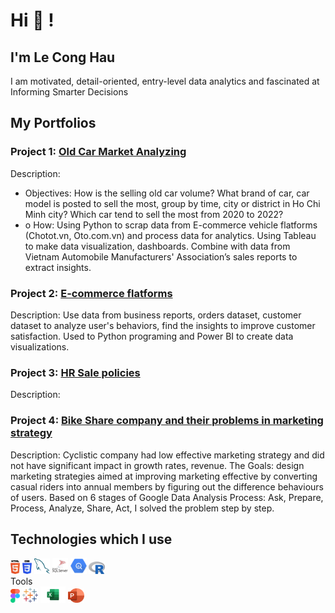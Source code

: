 # Hi 👋 !

## I'm Le Cong Hau

I am motivated, detail-oriented, entry-level data analytics and fascinated at Informing Smarter Decisions

## My Portfolios

### Project 1: [Old Car Market Analyzing](https://github.com/Cong-hau/analyze-old-car-selling-posts)

Description: 
- Objectives: How is the selling old car volume? What brand of car, car model is posted to sell the most, group by time,  city or district in Ho Chi Minh city? Which car tend to sell the most from 2020 to 2022? 
- o	How: Using Python to scrap data from E-commerce vehicle flatforms (Chotot.vn, Oto.com.vn) and process data for analytics. Using Tableau to make data visualization, dashboards. Combine with data from Vietnam Automobile Manufacturers' Association’s sales reports to extract insights.

### Project 2: [E-commerce flatforms](https://github.com/Cong-hau/E-commerce-flatform)

Description: Use data from business reports, orders dataset, customer dataset to analyze user's behaviors, find the insights to improve customer satisfaction. Used to Python programing and Power BI to create data visualizations.

### Project 3: [HR Sale policies](https://github.com/Cong-hau/vf-hr-sale-policy-vnese-version/blob/97da57c687869ba6e7a3a750eede9ff17c11e6dc/README.md)

Description: 

### Project 4: [Bike Share company and their problems in marketing strategy](https://github.com/Cong-hau/Bike-Share-company-and-their-problems-in-marketing-strategy)

Description: Cyclistic company had low effective marketing strategy and did not have significant impact in growth rates, revenue. The Goals: design marketing strategies aimed at improving marketing effective by converting casual riders into annual members by figuring out the difference behaviours of users. Based on 6 stages of Google Data Analysis Process: Ask, Prepare, Process, Analyze, Share, Act, I solved the problem step by step.

## Technologies which I use

<div>
  <img src ="./images/html-5.svg" alt="HTML5 logo" width="3%" title='HTML5'/>
  <img src ="./images/css-3.svg" alt="CSS3 logo" width="3%" title='CSS3'/>
  <img src ="./images/mysql.svg" alt="mysql logo" width="5%" title='MYSQL'/>
  <img src ="./images/microsoft-sql-server.svg" alt="Microsoft SQL Server logo" width="5%" title='Microsoft SQL Server'/>
  <img src ="./images/bigquery.svg" alt="BigQuery logo" width="5%" title='BigQuery'/>
  <img src ="./images/r.png" alt="r" width="5%" title='R'/>
</div>
Tools
<div>
  <img src ="./images/figma.svg" alt="Figma logo" width="3%" title='Figma'/>
  <img src ="./images/tableau.svg" alt="Tableau logo" width="5%" title='Tableau'/>
  <img src ="./images/microsoft-excel.svg" alt="MS Excel logo" width="8%" title='MS Excel'/>
  <img src ="./images/microsoft-powerpoint.png" alt="MS PowerPoint logo" width="5%" title='MS PowerPoint'/>
</div>
